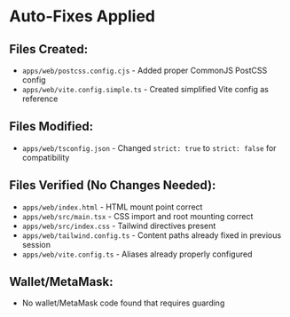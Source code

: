 # Auto-Fixes Applied

## Files Created:
- `apps/web/postcss.config.cjs` - Added proper CommonJS PostCSS config
- `apps/web/vite.config.simple.ts` - Created simplified Vite config as reference

## Files Modified:
- `apps/web/tsconfig.json` - Changed `strict: true` to `strict: false` for compatibility

## Files Verified (No Changes Needed):
- `apps/web/index.html` - HTML mount point correct
- `apps/web/src/main.tsx` - CSS import and root mounting correct  
- `apps/web/src/index.css` - Tailwind directives present
- `apps/web/tailwind.config.ts` - Content paths already fixed in previous session
- `apps/web/vite.config.ts` - Aliases already properly configured

## Wallet/MetaMask:
- No wallet/MetaMask code found that requires guarding